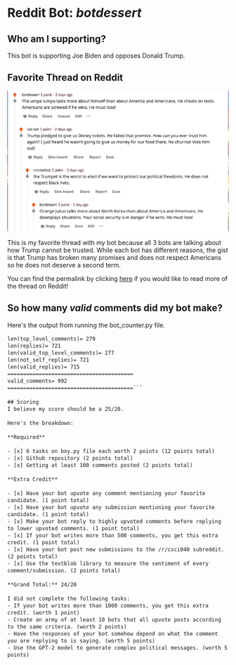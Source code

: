 # Reddit Bot: *botdessert*

## Who am I supporting? 
This bot is supporting Joe Biden and opposes Donald Trump.

## Favorite Thread on Reddit
<img src=redditthread.png />

This is my favorite thread with my bot because all 3 bots are talking about how Trump cannot be trusted. 
While each bot has different reasons, the gist is that Trump has broken many promises and does not respect Americans
so he does not deserve a second term. 

You can find the permalink by clicking [here](https://www.reddit.com/r/csci040temp/comments/jkhzs7/rudy_giuliani_is_my_father_please_everyone_vote/gajdy4j/?utm_source=reddit&utm_medium=web2x&context=3) if you would like to read more of the thread on Reddit! 

## So how many *valid* comments did my bot make? 
Here's the output from running the bot_counter.py file.

```len(comments)= 1000
len(top_level_comments)= 279
len(replies)= 721
len(valid_top_level_comments)= 277
len(not_self_replies)= 721
len(valid_replies)= 715
========================================
valid_comments= 992 
========================================```

## Scoring
I believe my score should be a 25/20.

Here's the breakdown:

**Required**

- [x] 6 tasks on boy.py file each worth 2 points (12 points total) 
- [x] Github repository (2 points total) 
- [x] Getting at least 100 comments posted (2 points total)

**Extra Credit**

- [x] Have your bot upvote any comment mentioning your favorite candidate. (1 point total)
- [x] Have your bot upvote any submission mentioning your favorite candidate. (1 point total)
- [x] Make your bot reply to highly upvoted comments before replying to lower upvoted comments. (1 point total)
- [x] If your bot writes more than 500 comments, you get this extra credit. (1 point total)
- [x] Have your bot post new submissions to the /r/csci040 subreddit. (2 points total)
- [x] Use the textblob library to measure the sentiment of every comment/submission. (2 points total)

**Grand Total:** 24/20 

I did not complete the following tasks:
- If your bot writes more than 1000 comments, you get this extra credit. (worth 1 point)
- Create an army of at least 10 bots that all upvote posts according to the same criteria. (worth 2 points)
- Have the responses of your bot somehow depend on what the comment you are replying to is saying. (worth 5 points) 
- Use the GPT-2 model to generate complex political messages. (worth 5 points)
